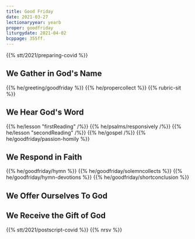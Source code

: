 ```yaml
---
title: Good Friday
date: 2021-03-27
lectionaryyear: yearb
proper: goodfriday
liturgydate: 2021-04-02
bcppage: 355ff.
---
```

{{% stt/2021/preparing-covid %}}

## We Gather in God's Name
{{% he/greeting/goodfriday %}}
{{% he/propercollect %}}
{{% rubric-sit %}}

## We Hear God's Word
{{% he/lesson "firstReading" /%}}
{{% he/psalms/responsively /%}}
{{% he/lesson "secondReading" /%}}
{{% he/gospel /%}}
{{% he/goodfriday/passion-homily %}}

## We Respond in Faith
{{% he/goodfriday/hymn %}}
{{% he/goodfriday/solemncollects %}}
{{% he/goodfriday/hymn-devotions %}}
{{% he/goodfriday/shortconclusion %}}

## We Offer Ourselves To God

## We Receive the Gift of God
{{% stt/2021/postscript-covid %}}
{{% nrsv %}}
